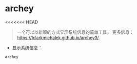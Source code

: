 # archey

<<<<<<< HEAD
> 一个可以以新颖的方式显示系统信息的简单工具。
> 更多信息： <https://lclarkmichalek.github.io/archey3/>.

- 显示系统信息：

`archey`
